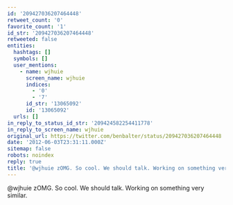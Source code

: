 ```yaml
---
id: '209427036207464448'
retweet_count: '0'
favorite_count: '1'
id_str: '209427036207464448'
retweeted: false
entities:
  hashtags: []
  symbols: []
  user_mentions:
    - name: wjhuie
      screen_name: wjhuie
      indices:
        - '0'
        - '7'
      id_str: '13065092'
      id: '13065092'
  urls: []
in_reply_to_status_id_str: '209424582254411778'
in_reply_to_screen_name: wjhuie
original_url: https://twitter.com/benbalter/status/209427036207464448
date: '2012-06-03T23:31:11.000Z'
sitemap: false
robots: noindex
reply: true
title: '@wjhuie zOMG. So cool. We should talk. Working on something very similar.'
---
```


@wjhuie zOMG. So cool. We should talk. Working on something very similar.